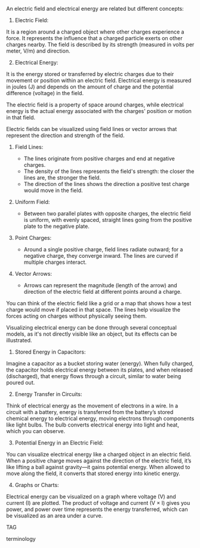 
An electric field and electrical energy are related but different concepts:

1. Electric Field:

It is a region around a charged object where other charges experience a force. It represents the influence that a charged particle exerts on other charges nearby. The field is described by its strength (measured in volts per meter, V/m) and direction.

2. Electrical Energy:

It is the energy stored or transferred by electric charges due to their movement or position within an electric field. Electrical energy is measured in joules (J) and depends on the amount of charge and the potential difference (voltage) in the field.

The electric field is a property of space around charges, while electrical energy is the actual energy associated with the charges' position or motion in that field.

Electric fields can be visualized using field lines or vector arrows that represent the direction and strength of the field. 

1. Field Lines:

   - The lines originate from positive charges and end at negative charges.
   - The density of the lines represents the field's strength: the closer the lines are, the stronger the field.
   - The direction of the lines shows the direction a positive test charge would move in the field.

2. Uniform Field:

   - Between two parallel plates with opposite charges, the electric field is uniform, with evenly spaced, straight lines going from the positive plate to the negative plate.

3. Point Charges:

   - Around a single positive charge, field lines radiate outward; for a negative charge, they converge inward. The lines are curved if multiple charges interact.

4. Vector Arrows:

   - Arrows can represent the magnitude (length of the arrow) and direction of the electric field at different points around a charge.

You can think of the electric field like a grid or a map that shows how a test charge would move if placed in that space. The lines help visualize the forces acting on charges without physically seeing them.

Visualizing electrical energy can be done through several conceptual models, as it's not directly visible like an object, but its effects can be illustrated.

1. Stored Energy in Capacitors:

Imagine a capacitor as a bucket storing water (energy). When fully charged, the capacitor holds electrical energy between its plates, and when released (discharged), that energy flows through a circuit, similar to water being poured out.

2. Energy Transfer in Circuits:

Think of electrical energy as the movement of electrons in a wire. In a circuit with a battery, energy is transferred from the battery’s stored chemical energy to electrical energy, moving electrons through components like light bulbs. The bulb converts electrical energy into light and heat, which you can observe.

3. Potential Energy in an Electric Field:

You can visualize electrical energy like a charged object in an electric field. When a positive charge moves against the direction of the electric field, it’s like lifting a ball against gravity—it gains potential energy. When allowed to move along the field, it converts that stored energy into kinetic energy.

4. Graphs or Charts:

Electrical energy can be visualized on a graph where voltage (V) and current (I) are plotted. The product of voltage and current (V × I) gives you power, and power over time represents the energy transferred, which can be visualized as an area under a curve.

TAG

terminology
